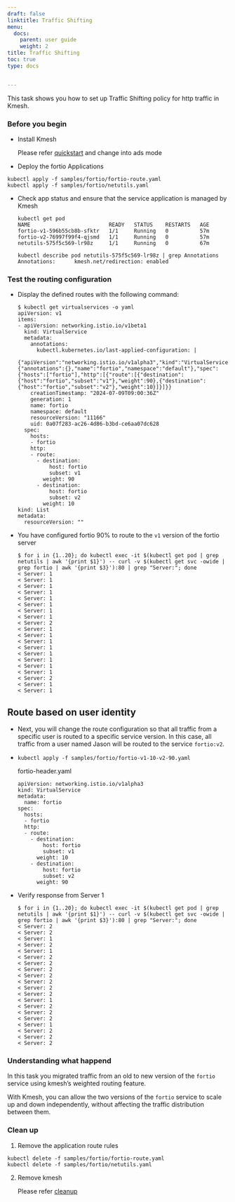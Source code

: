 ```yaml
---
draft: false
linktitle: Traffic Shifting
menu:
  docs:
    parent: user guide
    weight: 2
title: Traffic Shifting
toc: true
type: docs


---
```


This task shows you how to set up Traffic Shifting policy for http traffic in Kmesh.

### Before you begin

- Install Kmesh

  Please refer [quickstart](https://kmesh.net/en/docs/setup/quickstart/) and change into ads mode
  
- Deploy the fortio Applications

```shell
kubectl apply -f samples/fortio/fortio-route.yaml
kubectl apply -f samples/fortio/netutils.yaml
```


- Check app status and ensure that the service application is managed by Kmesh

  ```log
  kubectl get pod 
  NAME                         READY   STATUS    RESTARTS   AGE
  fortio-v1-596b55cb8b-sfktr   1/1     Running   0          57m
  fortio-v2-76997f99f4-qjsmd   1/1     Running   0          57m
  netutils-575f5c569-lr98z     1/1     Running   0          67m
  
  kubectl describe pod netutils-575f5c569-lr98z | grep Annotations
  Annotations:      kmesh.net/redirection: enabled
  ```

### Test the routing configuration

- Display the defined routes with the following command:

  ```shell
  $ kubectl get virtualservices -o yaml
  apiVersion: v1
  items:
  - apiVersion: networking.istio.io/v1beta1
    kind: VirtualService
    metadata:
      annotations:
        kubectl.kubernetes.io/last-applied-configuration: |
          {"apiVersion":"networking.istio.io/v1alpha3","kind":"VirtualService","metadata":{"annotations":{},"name":"fortio","namespace":"default"},"spec":{"hosts":["fortio"],"http":[{"route":[{"destination":{"host":"fortio","subset":"v1"},"weight":90},{"destination":{"host":"fortio","subset":"v2"},"weight":10}]}]}}
      creationTimestamp: "2024-07-09T09:00:36Z"
      generation: 1
      name: fortio
      namespace: default
      resourceVersion: "11166"
      uid: 0a07f283-ac26-4d86-b3bd-ce6aa07dc628
    spec:
      hosts:
      - fortio
      http:
      - route:
        - destination:
            host: fortio
            subset: v1
          weight: 90
        - destination:
            host: fortio
            subset: v2
          weight: 10
  kind: List
  metadata:
    resourceVersion: ""
  ```

- You have configured fortio 90% to route to the `v1` version of the fortio server

  ```log
  $ for i in {1..20}; do kubectl exec -it $(kubectl get pod | grep netutils | awk '{print $1}') -- curl -v $(kubectl get svc -owide | grep fortio | awk '{print $3}'):80 | grep "Server:"; done
  < Server: 1
  < Server: 1
  < Server: 1
  < Server: 1
  < Server: 1
  < Server: 1
  < Server: 1
  < Server: 1
  < Server: 2
  < Server: 1
  < Server: 1
  < Server: 1
  < Server: 1
  < Server: 1
  < Server: 1
  < Server: 1
  < Server: 1
  < Server: 2
  < Server: 1
  < Server: 1
  ```

## Route based on user identity

- Next, you will change the route configuration so that all traffic from a specific user is routed to a specific service version. In this case, all traffic from a user named Jason will be routed to the service `fortio:v2`.

- `kubectl apply -f samples/fortio/fortio-v1-10-v2-90.yaml`

  fortio-header.yaml

  ```
  apiVersion: networking.istio.io/v1alpha3
  kind: VirtualService
  metadata:
    name: fortio
  spec:
    hosts:
    - fortio
    http:
    - route:
      - destination:
          host: fortio
          subset: v1
        weight: 10
      - destination:
          host: fortio
          subset: v2
        weight: 90
  ```
  
- Verify response from Server 1

  ```shell
  $ for i in {1..20}; do kubectl exec -it $(kubectl get pod | grep netutils | awk '{print $1}') -- curl -v $(kubectl get svc -owide | grep fortio | awk '{print $3}'):80 | grep "Server:"; done
  < Server: 2
  < Server: 2
  < Server: 1
  < Server: 2
  < Server: 1
  < Server: 2
  < Server: 2
  < Server: 2
  < Server: 2
  < Server: 2
  < Server: 2
  < Server: 2
  < Server: 1
  < Server: 2
  < Server: 2
  < Server: 2
  < Server: 1
  < Server: 2
  < Server: 2
  < Server: 2
  ```

### Understanding what happend

In this task you migrated traffic from an old to new version of the `fortio` service using kmesh’s weighted routing feature.

With Kmesh, you can allow the two versions of the `fortio` service to scale up and down independently, without affecting the traffic distribution between them.

### Clean up

1. Remove the application route rules

```
kubectl delete -f samples/fortio/fortio-route.yaml
kubectl delete -f samples/fortio/netutils.yaml
```

2. Remove kmesh

   Please refer [cleanup](https://kmesh.net/en/docs/setup/quickstart/#clean-up)